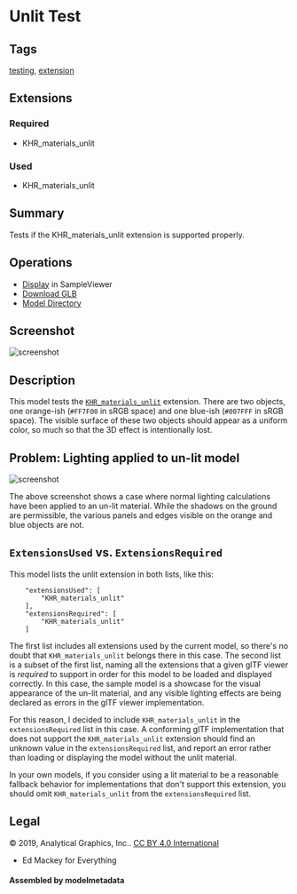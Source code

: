 # Unlit Test

## Tags

[testing](../Models-testing.md), [extension](../Models-extension.md)

## Extensions

### Required

* KHR_materials_unlit

### Used

* KHR_materials_unlit

## Summary

Tests if the KHR_materials_unlit extension is supported properly.

## Operations

* [Display](https://github.khronos.org/glTF-Sample-Viewer-Release/?model=https://raw.GithubUserContent.com/KhronosGroup/glTF-Sample-Assets/main/./Models/UnlitTest/glTF-Binary/UnlitTest.glb) in SampleViewer
* [Download GLB](https://raw.GithubUserContent.com/KhronosGroup/glTF-Sample-Assets/main/./Models/UnlitTest/glTF-Binary/UnlitTest.glb)
* [Model Directory](./)

## Screenshot

![screenshot](screenshot/screenshot_large.jpg)

## Description

This model tests the [`KHR_materials_unlit`](https://github.com/KhronosGroup/glTF/tree/master/extensions/2.0/Khronos/KHR_materials_unlit) extension.  There are two objects, one orange-ish (`#FF7F00` in sRGB space) and one blue-ish (`#007FFF` in sRGB space).  The visible surface of these two objects should appear as a uniform color, so much so that the 3D effect is intentionally lost.

## Problem: Lighting applied to un-lit model

![screenshot](screenshot/unlit_test_fail.jpg)

The above screenshot shows a case where normal lighting calculations have been applied to an un-lit material.  While the shadows on the ground are permissible, the various panels and edges visible on the orange and blue objects are not.

## `ExtensionsUsed` vs. `ExtensionsRequired`

This model lists the unlit extension in both lists, like this:

```
    "extensionsUsed": [
        "KHR_materials_unlit"
    ],
    "extensionsRequired": [
        "KHR_materials_unlit"
    ]
```

The first list includes all extensions used by the current model, so there's no doubt that `KHR_materials_unlit` belongs there in this case.  The second list is a subset of the first list, naming all the extensions that a given glTF viewer is *required* to support in order for this model to be loaded and displayed correctly.  In this case, the sample model is a showcase for the visual appearance of the un-lit material, and any visible lighting effects are being declared as errors in the glTF viewer implementation.

For this reason, I decided to include `KHR_materials_unlit` in the `extensionsRequired` list in this case.  A conforming glTF implementation that does not support the `KHR_materials_unlit` extension should find an unknown value in the `extensionsRequired` list, and report an error rather than loading or displaying the model without the unlit material.

In your own models, if you consider using a lit material to be a reasonable fallback behavior for implementations that don't support this extension, you should omit `KHR_materials_unlit` from the `extensionsRequired` list.



## Legal

&copy; 2019, Analytical Graphics, Inc.. [CC BY 4.0 International](https://creativecommons.org/licenses/by/4.0/legalcode)

 - Ed Mackey for Everything

#### Assembled by modelmetadata